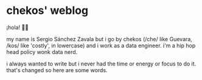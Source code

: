 # chekos' weblog

¡hola! 👋🏼

my name is Sergio Sánchez Zavala but i go by chekos (/che/ like Guevara, /kos/ like 'costly', in lowercase) and i work as a data engineer. i'm a hip hop head policy wonk data nerd. 

i always wanted to write but i never had the time or energy or focus to do it. that's changed so here are some words.